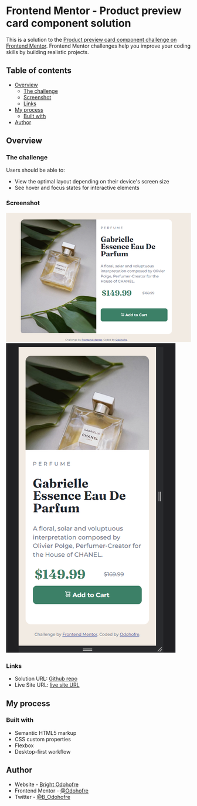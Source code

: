# Frontend Mentor - Product preview card component solution

This is a solution to the [Product preview card component challenge on Frontend Mentor](https://www.frontendmentor.io/challenges/product-preview-card-component-GO7UmttRfa). Frontend Mentor challenges help you improve your coding skills by building realistic projects.  

## Table of contents

- [Overview](#overview)
  - [The challenge](#the-challenge)
  - [Screenshot](#screenshot)
  - [Links](#links)
- [My process](#my-process)
  - [Built with](#built-with)
- [Author](#author)

## Overview

### The challenge

Users should be able to:

- View the optimal layout depending on their device's screen size
- See hover and focus states for interactive elements

### Screenshot

![This is the desktop version](./screenshots/desktop-view.png)
![This is the mobile version](./screenshots/mobile-view.png)

### Links

- Solution URL: [Github repo](https://www.github.com/Odohofre/product-preview-component)
- Live Site URL: [live site URL](https://odohofre.github.io/product-preview-component/index.html)

## My process

### Built with

- Semantic HTML5 markup
- CSS custom properties
- Flexbox
- Desktop-first workflow

## Author

- Website - [Bright Odohofre](https://odohofre.github.io)
- Frontend Mentor - [@Odohofre](https://www.frontendmentor.io/profile/yourusername)
- Twitter - [@B_Odohofre](https://www.twitter.com/B_Odohofre)
